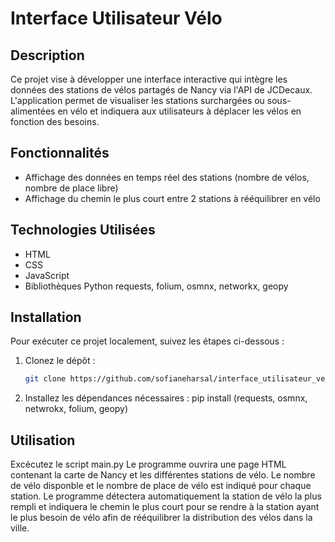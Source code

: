 # Interface Utilisateur Vélo

## Description

Ce projet vise à développer une interface interactive qui intègre les données des stations de vélos partagés de Nancy via l'API de JCDecaux. L'application permet de visualiser les stations surchargées ou sous-alimentées en vélo et indiquera aux utilisateurs à déplacer les vélos en fonction des besoins.

## Fonctionnalités

- Affichage des données en temps réel des stations (nombre de vélos, nombre de place libre)
- Affichage du chemin le plus court entre 2 stations à rééquilibrer en vélo

## Technologies Utilisées

- HTML
- CSS
- JavaScript
- Bibliothèques Python requests, folium, osmnx, networkx, geopy

## Installation

Pour exécuter ce projet localement, suivez les étapes ci-dessous :

1. Clonez le dépôt :
   ```bash
   git clone https://github.com/sofianeharsal/interface_utilisateur_velo.git](https://github.com/sofianeharsal/interface_utilisateur_velo.git

2. Installez les dépendances nécessaires :
   pip install (requests, osmnx, netwrokx, folium, geopy)

## Utilisation

Excécutez le script main.py
Le programme ouvrira une page HTML contenant la carte de Nancy et les différentes stations de vélo. 
Le nombre de vélo disponble et le nombre de place de vélo est indiqué pour chaque station. 
Le programme détectera automatiquement la station de vélo la plus rempli et indiquera le chemin le plus court pour se rendre à la station ayant le plus besoin de vélo afin de rééquilibrer la distribution des vélos dans la ville.

